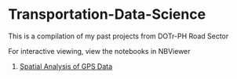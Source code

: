 # Transportation-Data-Science
This is a compilation of my past projects from DOTr-PH Road Sector

For interactive viewing, view the notebooks in NBViewer

1. [Spatial Analysis of GPS Data](https://nbviewer.org/github/pjcroxas/Transportation-Data-Science/blob/main/Spatial_Modeling_of_Taxi_GPS_Data.ipynb)
